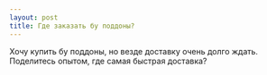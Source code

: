 ```yaml
---
layout: post 
title: Где заказать бу поддоны? 
--- 
```

Хочу купить бу поддоны, но везде доставку очень долго ждать. Поделитесь опытом, где самая быстрая доставка?